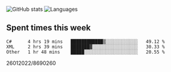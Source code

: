 ![GitHub stats](https://github-readme-stats.vercel.app/api?username=emipa606&theme=github_dark&show_icons=true) 
![Languages](https://github-readme-stats.vercel.app/api/top-langs/?username=emipa606&theme=github_dark&layout=compact)

## Spent times this week
<!--START_SECTION:waka-->

```text
C#      4 hrs 19 mins   ████████████▒░░░░░░░░░░░░   49.12 %
XML     2 hrs 39 mins   ███████▓░░░░░░░░░░░░░░░░░   30.33 %
Other   1 hr 48 mins    █████░░░░░░░░░░░░░░░░░░░░   20.55 %
```

<!--END_SECTION:waka-->


26012022/8690260
